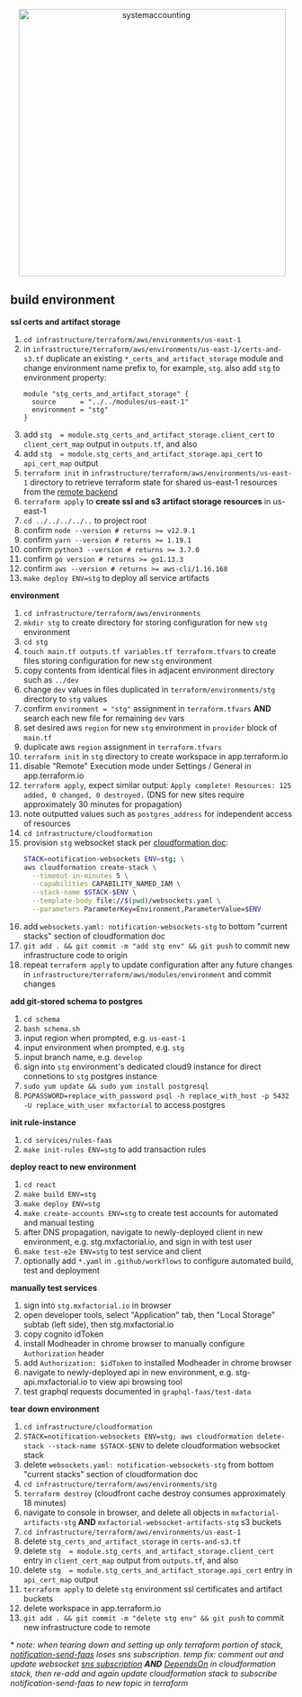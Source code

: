 <p align="center">
  <a href="http://www.systemaccounting.org/math_identity" target="_blank"><img width="475" alt="systemaccounting" src="https://user-images.githubusercontent.com/12200465/37568924-06f05d08-2a99-11e8-8891-60f373b33421.png"></a>
</p>

## build environment

**ssl certs and artifact storage**  
1. `cd infrastructure/terraform/aws/environments/us-east-1`  
1. in `infrastructure/terraform/aws/environments/us-east-1/certs-and-s3.tf` duplicate an existing `*_certs_and_artifact_storage` module and change environment name prefix to, for example, `stg`. also add `stg` to environment property:  
    ```
    module "stg_certs_and_artifact_storage" {
      source      = "../../modules/us-east-1"
      environment = "stg"
    }
    ```
1. add `stg  = module.stg_certs_and_artifact_storage.client_cert` to `client_cert_map` output in `outputs.tf`, and also  
1. add `stg  = module.stg_certs_and_artifact_storage.api_cert` to `api_cert_map` output  
1. `terraform init` in `infrastructure/terraform/aws/environments/us-east-1` directory to retrieve terraform state for shared us-east-1 resources from the [remote backend](https://www.terraform.io/docs/backends/types/remote.html)  
1. `terraform apply` to **create ssl and s3 artifact storage resources** in us-east-1  
1. `cd ../../../../..` to project root  
1. confirm `node --version # returns >= v12.9.1`  
1. confirm `yarn --version # returns >= 1.19.1`  
1. confirm `python3 --version # returns >= 3.7.0`  
1. confirm `go version # returns >= go1.13.3`  
1. confirm `aws --version # returns >= aws-cli/1.16.168`  
1. `make deploy ENV=stg` to deploy all service artifacts  

**environment**  
1. `cd infrastructure/terraform/aws/environments`  
1. `mkdir stg` to create directory for storing configuration for new `stg` environment  
1. `cd stg`  
1. `touch main.tf outputs.tf variables.tf terraform.tfvars` to create files storing configuration for new `stg` environment  
1. copy contents from identical files in adjacent environment directory such as `../dev`  
1. change `dev` values in files duplicated in `terraform/environments/stg` directory to `stg` values  
1. confirm `environment = "stg"` assignment in `terraform.tfvars` **AND** search each new file for remaining `dev` vars  
1. set desired aws `region` for new `stg` environment in `provider` block of `main.tf`  
1. duplicate aws `region` assignment in `terraform.tfvars`  
1. `terraform init`  in `stg` directory to create workspace in app.terraform.io  
1. disable "Remote" Execution mode under Settings / General in app.terraform.io  
1. `terraform apply`, expect similar output: `Apply complete! Resources: 125 added, 0 changed, 0 destroyed.` (DNS for new sites require approximately 30 minutes for propagation)  
1. note outputted values such as `postgres_address` for independent access of resources  
1. `cd infrastructure/cloudformation`  
1. provision `stg` websocket stack per [cloudformation doc](https://github.com/systemaccounting/mxfactorial/blob/build-doc/infrastructure/cloudformation/README.md):
    ```sh
    STACK=notification-websockets ENV=stg; \
    aws cloudformation create-stack \
      --timeout-in-minutes 5 \
      --capabilities CAPABILITY_NAMED_IAM \
      --stack-name $STACK-$ENV \
      --template-body file://$(pwd)/websockets.yaml \
      --parameters ParameterKey=Environment,ParameterValue=$ENV
    ```
1. add `websockets.yaml: notification-websockets-stg` to bottom "current stacks" section of cloudformation doc  
1. `git add . && git commit -m "add stg env" && git push` to commit new infrastructure code to origin  
1. repeat `terraform apply` to update configuration after any future changes in `infrastructure/terraform/aws/modules/environment` and commit changes  

**add git-stored schema to postgres**
1. `cd schema`  
1. `bash schema.sh`  
1. input region when prompted, e.g. `us-east-1`  
1. input environment when prompted, e.g. `stg`  
1. input branch name, e.g. `develop`  
1. sign into `stg` environment's dedicated cloud9 instance for direct connetions to `stg` postgres instance  
1. `sudo yum update && sudo yum install postgresql`  
1. `PGPASSWORD=replace_with_password psql -h replace_with_host -p 5432 -U replace_with_user mxfactorial` to access postgres  

**init rule-instance**
1. `cd services/rules-faas`  
1. `make init-rules ENV=stg` to add transaction rules  

**deploy react to new environment**  

1. `cd react`  
1. `make build ENV=stg`  
1. `make deploy ENV=stg`  
1. `make create-accounts ENV=stg` to create test accounts for automated and manual testing  
1. after DNS propagation, navigate to newly-deployed client in new environment, e.g. stg.mxfactorial.io, and sign in with test user  
1. `make test-e2e ENV=stg` to test service and client 
1. optionally add `*.yaml` in `.github/workflows` to configure automated build, test and deployment   

**manually test services**  
1. sign into `stg.mxfactorial.io` in browser  
1. open developer tools, select "Application" tab, then "Local Storage" subtab (left side), then stg.mxfactorial.io  
1. copy cognito idToken  
1. install Modheader in chrome browser to manually configure `Authorization` header  
1. add `Authorization: $idToken` to installed Modheader in chrome browser  
1. navigate to newly-deployed api in new environment, e.g. stg-api.mxfactorial.io to view api browsing tool  
1. test graphql requests documented in `graphql-faas/test-data`  

**tear down environment**  

1. `cd infrastructure/cloudformation`  
1. `STACK=notification-websockets ENV=stg; aws cloudformation delete-stack --stack-name $STACK-$ENV` to delete cloudformation websocket stack  
1. delete `websockets.yaml: notification-websockets-stg` from bottom "current stacks" section of cloudformation doc    
1. `cd infrastructure/terraform/aws/environments/stg`  
1. `terraform destroy` (cloudfront cache destroy consumes approximately 18 minutes)
1.  navigate to console in browser, and delete all objects in `mxfactorial-artifacts-stg` **AND** `mxfactorial-websocket-artifacts-stg` s3 buckets  
1. `cd infrastructure/terraform/aws/environments/us-east-1`  
1. delete `stg_certs_and_artifact_storage` in `certs-and-s3.tf`  
1. delete `stg  = module.stg_certs_and_artifact_storage.client_cert` entry in `client_cert_map` output from `outputs.tf`, and also  
1. delete `stg  = module.stg_certs_and_artifact_storage.api_cert` entry in `api_cert_map` output  
1. `terraform apply` to delete `stg` environment ssl certificates and artifact buckets  
1. delete workspace in app.terraform.io
1. `git add . && git commit -m "delete stg env" && git push` to commit new infrastructure code to remote  

\* *note: when tearing down and setting up only terraform portion of stack, [notification-send-faas](https://github.com/systemaccounting/mxfactorial/tree/build-doc/services/notification/notification-send-faas) loses sns subscription. temp fix: comment out and update websocket [sns subscription](https://github.com/systemaccounting/mxfactorial/blob/005c1679bc92086495501c56f02e4a7ff35c42d3/infrastructure/cloudformation/websockets.yaml#L450-L455) **AND** [DependsOn](https://github.com/systemaccounting/mxfactorial/blob/005c1679bc92086495501c56f02e4a7ff35c42d3/infrastructure/cloudformation/websockets.yaml#L580) in cloudformation stack, then re-add and again update cloudformation stack to subscribe notification-send-faas to new topic in terraform*  